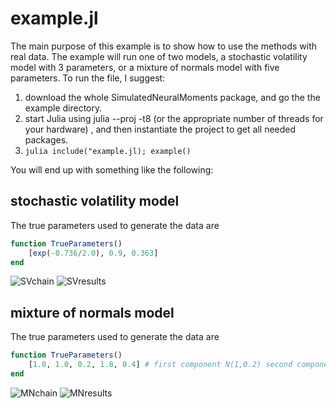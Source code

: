 # example.jl
The main purpose of this example is to show how to use the methods with real data. The example will run one of two models, a stochastic volatility model with 3 parameters, or a mixture of normals model with five parameters. To run the file, I suggest:
1. download the whole SimulatedNeuralMoments package, and go the the example directory.
2. start Julia using julia --proj -t8 (or the appropriate number of threads for your hardware)  , and then instantiate the project to get all needed packages.
3. ```julia include("example.jl); example()```

You will end up with something like the following:

## stochastic volatility model
The true parameters used to generate the data are 
```julia
function TrueParameters()
    [exp(-0.736/2.0), 0.9, 0.363]
end
```
![SVchain](https://github.com/mcreel/SimulatedNeuralMoments.jl/blob/main/example/SVchain.png)
![SVresults](https://github.com/mcreel/SimulatedNeuralMoments.jl/blob/main/example/SVresults.png)

## mixture of normals model
The true parameters used to generate the data are 
```julia
function TrueParameters()
    [1.0, 1.0, 0.2, 1.8, 0.4] # first component N(1,0.2) second component N(0,0.2+1.8), mix prob = 0.4
end    
```
![MNchain](https://github.com/mcreel/SimulatedNeuralMoments.jl/blob/main/example/MNchain.png)
![MNresults](https://github.com/mcreel/SimulatedNeuralMoments.jl/blob/main/example/MNresults.png)




